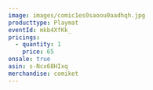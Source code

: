 ```yaml
---
image: images/comic1es0saoou0aadhqh.jpg
producttype: Playmat
eventId: mkb4XfKk_
pricings:
  - quantity: 1
    price: 65
onsale: true
asin: s-Ncx68HIxq
merchandise: comiket
---
```

